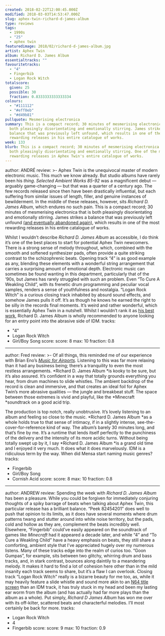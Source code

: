 ```yaml
---
created: 2018-02-22T12:00:45.000Z
modified: 2018-03-03T14:53:47.000Z
slug: aphex-twin-richard-d-james-album
type: reviews
tags:
  - 1990s
  - "25"
  - aphex twin
featuredimage: 2018/02/richard-d-james-album.jpg
artist: Aphex Twin
album: Richard D. James Album
essentialtracks: ""
favouritetracks:
  - "4"
  - Fingerbib
  - Logan Rock Witch
totalscore:
  given: 25
  possible: 30
  fraction: 0.8333333333333334
colours:
  - "#111112"
  - "#eff0eb"
  - "#d49b81"
pullquote: Mesmerising electronica
summary: This is a compact record; 30 minutes of mesmerising electronica that is
  both pleasingly disorientating and emotionally stirring. James strikes a
  balance that was previously left unfound, which results in one of the most
  rewarding releases in his entire catalogue of works.
week: 133
blurb: This is a compact record; 30 minutes of mesmerising electronica that is
  both pleasingly disorientating and emotionally stirring. One of the most
  rewarding releases in Aphex Twin's entire catalogue of works.
---
```

author: ANDRÉ
review: >-
  Aphex Twin is the unequivocal master of modern electronic music. This much we
  know already. But studio albums have rarely been his *thing*. *Selected
  Ambient Works 85-92* was a magnificent debut — arguably game-changing — but
  that was a quarter of a century ago. The few records released since then have
  been drastically influential, but each suffering from similar issues of
  length, filler, and genuine instances of bewilderment. In the middle of these
  releases, however, sits *Richard D. James Album*, which endures no such pain.
  This is a compact record; 30 minutes of mesmerising electronica that is both
  pleasingly disorientating and emotionally stirring. James strikes a balance
  that was previously left unfound [(and eventually abandoned
  again)](<https://www.youtube.com/watch?v=nF99kdCUpAg>), which results in one
  of the most rewarding releases in his entire catalogue of works.

  Whilst I wouldn’t describe *Richard D. James Album* as accessible, I do think it’s one of the best places to start for potential Aphex Twin newcomers. There is a strong sense of melody throughout, which, combined with the smooth and softened synthesizer pads, often provide a quite striking contrast to the schizophrenic beats. Opening track “4” is as good example as any, blending these elements with a wonderful string arrangement that carries a surprising amount of emotional depth. Electronic music can sometimes be found wanting in this department, particularly that of the ‘90s, but James has rarely struggled with such an problem. Even “To Cure A Weakling Child”, with its frenetic drum programming and peculiar vocal samples, renders a sense of youthfulness and nostalgia. “Logan Rock Witch” is a curious closing track inhabited by absurd sound effects, and somehow James pulls it off. It’s as though he knows he earned the right to be silly in the records final moments. It’s weird and rather wonderful, which is essentially Aphex Twin in a nutshell. Whilst I wouldn’t rank it as [his best work](<https://www.youtube.com/watch?v=Q0q1gCsZykg>), Richard D. James Album is wholly recommended to anyone looking for an entry point into the abrasive side of IDM.
tracks:
  - "4"
  - ­­Logan Rock Witch
  - ­­Girl/Boy Song
score:
  score: 8
  max: 10
  fraction: 0.8
---
author: Fred
review: >-
  Of all things, this reminded me of our experience with Brian Eno’s [*Music for
  Airports*](<https://audioxide.com/reviews/brian-eno-ambient-1-music-for-airports/>).
  Listening to this was far more relaxing than it had any business being;
  there’s a tranquility to even the most restless arrangements. *Richard D.
  James Album *is kooky to be sure, but it’s also assured. It’s confident in a
  way that totally grounds everything you hear, from drum machines to slide
  whistles. The ambient backdrop of the record is clean and immersive, and that
  creates an ideal foil for Aphex Twin’s more abrasive qualities — the jungle
  and breakbeat stuff. The space between those extremes is vivid and playful,
  like the *Minecraft *soundtrack on a good acid trip.

  The production is top notch, really unobtrusive. It’s lovely listening to an album and feeling so close to the music. *Richard D. James Album *as a whole holds true to that sense of intimacy, if in a slightly intense, see-the-cover-for-reference kind of way. The album’s barely 30 minutes long, and that’s fine by me. It’s a runtime that lends itself perfectly to the punchiness of the delivery and the intensity of its more acidic turns. Without being totally swept up by it, I say *Richard D. James Album *is a grand old time and I enjoyed it very much. It does what it does marvelously. IDM is a ridiculous term by the way. When did Mensa start naming music genres?
tracks:
  - Fingerbib
  - ­­Girl/Boy Song
  - ­­Cornish Acid
score:
  score: 8
  max: 10
  fraction: 0.8
---
author: ANDREW
review: Spending the week with *Richard D. James Album* has been a pleasure.
  While you could be forgiven for immediately conjuring thoughts of a spiky
  barrage of beats when talking about Aphex Twin, this particular release has a
  brilliant balance. “Peek 82454201” does well to push that opinion to its
  limits, as it does have several moments where drum patterns twang and stutter
  around into white noise territory, but the pads, cold and hollow as they are,
  complement the beats incredibly well. Elsewhere, “Fingerbib” could’ve easily
  appeared on the soundtrack of games like *Minecraft* had it appeared a decade
  later, and while “4” and “To Cure a Weakling Child” have a heavy emphasis on
  beats, they still share a comforting, ambient style that I’ve appreciated
  hugely over my numerous listens. Many of these tracks edge into the realm of
  curios too. “Goon Gumpas”, for example, sits between two glitchy, whirring
  drum and bass tracks, and, in stark contrast, bounces along daintily to a
  meandering melody. It makes it hard to find a lot of cohesion here other than
  in the mild insanity each track seems to share, but it’s a flaw I can
  overlook. Closing track “Logan Rock Witch” really is a bizarre beauty for me
  too, as, while it may heavily feature a slide whistle and sound more akin to
  an [N64 title screen](<https://www.youtube.com/watch?v=zSgseX7Yyck>) than an
  IDM track, it has truly stuck in my head and been my lasting ear worm from the
  album (and has actually had far more plays than the album as a whole). Put
  simply, *Richard D James Album* has won me over with its off-kilter, scattered
  beats and characterful melodies. I’ll most certainly be back for more.
tracks:
  - Logan Rock Witch
  - ­­4
  - ­­Fingerbib
score:
  score: 9
  max: 10
  fraction: 0.9
